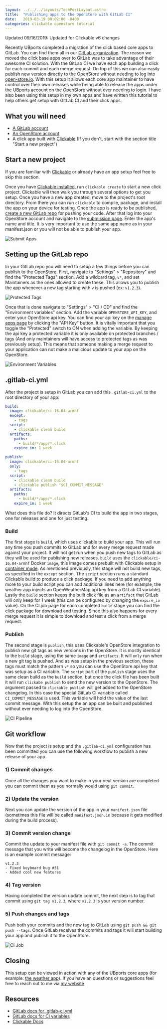 ```yaml
---
layout: ../../../layouts/TechPostLayout.astro
title:  "Publishing apps to the OpenStore with GitLab CI"
date:   2019-03-19 00:02:00 -0400
categories: clickable openstore tutorial
---
```


Updated 09/16/2019: Updated for Clickable v6 changes

Recently UBports completed a migration of the click based core apps to GitLab.
You can find them all in our [GitLab organization](https://gitlab.com/ubports/apps).
The reason we moved the click base apps over to GitLab was to take advantage of their awesome CI solution.
With the GitLab CI we have each app building a click for each commit and each merge request. On top of this we can also
easily publish new version directly to the OpenStore without needing to log into [open-store.io](https://open-store.io/).
With this setup it allows each core app maintainer to have control over their own releases while being able to release the
apps under the UBports account on the OpenStore without ever needing to login. I have also been using this setup in my own
apps and have written this tutorial to help others get setup with GitLab CI and their click apps.

## What you will need

- [A GitLab account](https://gitlab.com/users/sign_in)
- [An OpenStore account](https://open-store.io/login)
- A click app built with [Clickable](http://clickable-ut.dev/en/latest/) (If you don't, start with the section title "Start a new project")

## Start a new project

If you are familiar with [Clickable](http://clickable-ut.dev/en/latest/) or already have an app setup feel free to skip this section.

Once you have [Clickable installed](http://clickable-ut.dev/en/latest/install.html), run `clickable create` to start a new click project.
Clickable will then walk you through several options to get you setup. Once you have a new app created, move to the project's root directory.
From there you can run `clickable` to compile, package, and install the app on your device for testing.
Once the app is ready to be published, [create a new GitLab repo](https://docs.gitlab.com/ee/user/project/working_with_projects.html#create-a-project)
for pushing your code.
After that log into your OpenStore account and navigate to the [submission page](https://open-store.io/submit).
Enter the app's name and title. It is very important to use the same app name as in your manifest.json or you will not be able to publish your app.

![Submit Apps](/images/blog/gitlab-ci/submit-apps.png)

## Setting up the GitLab repo

In your GitLab repo you will need to setup a few things before you can publish to the OpenStore.
First, navigate to "Settings" > "Repository" and find the "Protected Tags" section.
Add a wildcard tag, `v*`, and set Maintainers as the ones allowed to create these.
This allows you to publish the app whenever a new tag starting with `v` is pushed (ex: `v1.2.3`).

![Protected Tags](/images/blog/gitlab-ci/protected-tags.png)

Once that is done navigate to "Settings" > "CI / CD" and find the "Environment variables" section. Add the variable `OPENSTORE_API_KEY`,
and enter your OpenStore api key. You can find your api key on the [manage apps page](https://open-store.io/manage) by
clicking the "API Key" button. It is vitally important that you toggle the "Protected" switch to ON when adding the variable.
By keeping the api key a protected variable it is only available on protected branches / tags
(And only maintainers will have access to protected tags as was previously setup).
This means that someone making a merge request to your application can not make a malicious update to your app on the OpenStore.

![Environment Variables](/images/blog/gitlab-ci/environment-variables.png)

## .gitlab-ci.yml

After the project is setup in GitLab you can add this `.gitlab-ci.yml` to the root directory of your app:

```yaml
build:
  image: clickable/ci-16.04-armhf
  except:
    - tags
  script:
    - clickable clean build
  artifacts:
    paths:
      - build/*/app/*.click
    expire_in: 1 week

publish:
  image: clickable/ci-16.04-armhf
  only:
    - tags
  script:
    - clickable clean build
    - clickable publish "$CI_COMMIT_MESSAGE"
  artifacts:
    paths:
      - build/*/app/*.click
    expire_in: 1 week
```

What does this file do? It directs GitLab's CI to build the app in two stages, one for releases and one for just testing.

### Build

The first stage is `build`, which uses clickable to build your app.
This will run any time you push commits to GitLab and for every merge request made against your project.
It will not get run when you push new tags to GitLab as they will be used for publishing new releases.
`build` uses the `clickable/ci-16.04-armhf` Docker `image`, this image comes prebuilt with Clickable setup in
[container mode](http://clickable-ut.dev/en/latest/commands.html#clickable-any-command-container-mode).
As mentioned previously, this stage will not build new tags, as specified in the `except` section.
The `script` section runs a standard Clickable build to produce a click package.
If you need to add anything more to your build script you can add additional lines here
(for example, the weather app injects an OpenWeatherMap api key from a GitLab CI variable).
Lastly the `build` section keeps the built click file as an `artifact` that GitLab will only keep for 1 week
(this can be configured by changing the `expire_in` value).
On the CI job page for each completed `build` stage you can find the click package for download and testing.
Since this also happens for every merge request it is simple to download and test a click from a merge request.

### Publish

The second stage is `publish`, this uses Clickable's OpenStore integration to publish new git tags as new versions in the OpenStore.
It is mostly identical to the `build` stage, using the same `image` and `artifacts`.
It will `only` run when a new git tag is pushed.
And as was setup in the previous section, these tags must match the pattern `v*` so you can use the OpenStore api key that was setup as a CI variable.
The `script` part of the `publish` stage uses the same clean build as the `build` section,
but once the click file has been built it will run `clickabe publish` to send the new version to the OpenStore.
The argument passed to `clickable publish` will get added to the OpenStore changelog.
In this case the special GitLab CI variable called `CI_COMMIT_MESSAGE` is used. This variable will hold the value of the last commit message.
With this setup the an app can be built and published without ever needing to log into the OpenStore.

![CI Pipeline](/images/blog/gitlab-ci/ci-pipeline.png)

## Git workflow

Now that the project is setup and the `.gitlab-ci.yml` configuration has been committed
you can use the following workflow to publish a new release of your app.

### 1) Commit changes

Once all the changes you want to make in your next version are completed you can commit them as you normally would using `git commit`.

### 2) Update the version

Next you can update the version of the app in your `manifest.json` file
(sometimes this file will be called `manifest.json.in` because it gets modified during the build process).

### 3) Commit version change

Commit the update to your manifest file with `git commit -a`.
The commit message that you write will become the changelog in the OpenStore.
Here is an example commit message:

```
v1.2.3
- Fixed keyboard bug #31
- Added cool new features
```

### 4) Tag version

Having completed the version update commit, the next step is to tag that commit using `git tag v1.2.3`, where `v1.2.3` is your version number.

### 5) Push changes and tags

Push both your commits and the new tag to GitLab using `git push && git push --tags`.
Once GitLab receives the commits and tags it will start building your app and publish it to the OpenStore.

![CI Job](/images/blog/gitlab-ci/ci-job.png)

## Closing

This setup can be viewed in action with any of the UBports core apps
(for example: [the weather app](https://gitlab.com/ubports/apps/weather-app/pipelines)).
If you have an questions or suggestions feel free to reach out to me via
[my website](https://bhdouglass.com/contact.html)

## Resources

- [GitLab docs for .gitlab-ci.yml](https://docs.gitlab.com/ee/ci/yaml/)
- [GitLab docs for CI variables](https://docs.gitlab.com/ee/ci/variables/)
- [Clickable Docs](http://clickable-ut.dev/en/latest/)
